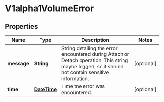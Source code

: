 
# V1alpha1VolumeError

## Properties
Name | Type | Description | Notes
------------ | ------------- | ------------- | -------------
**message** | **String** | String detailing the error encountered during Attach or Detach operation. This string maybe logged, so it should not contain sensitive information. |  [optional]
**time** | [**DateTime**](DateTime.md) | Time the error was encountered. |  [optional]



